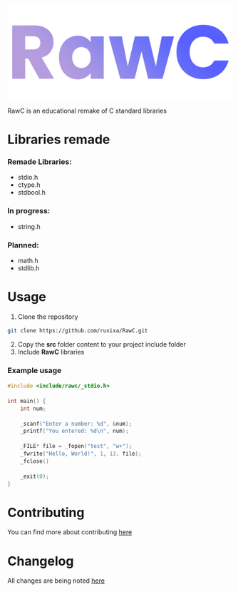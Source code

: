 <p align="center">
  <img src="assets/LOGO.png" alt="# RawC"/>
</p>

RawC is an educational remake of C standard libraries

# Libraries remade

### Remade Libraries:

- stdio.h 
- ctype.h
- stdbool.h

### In progress:
- string.h

### Planned:

- math.h
- stdlib.h

# Usage

1. Clone the repository
```sh
git clone https://github.com/ruxixa/RawC.git
```

2. Copy the **src** folder content to your project include folder
3. Include **RawC** libraries

### Example usage

```C
#include <include/rawc/_stdio.h>

int main() {
    int num;

    _scanf("Enter a number: %d", &num);
    _printf("You entered: %d\n", num);
    
    _FILE* file = _fopen("test", "w+");
    _fwrite("Hello, World!", 1, 13, file);
    _fclose()

    _exit(0);
}
```

# Contributing

You can find more about contributing [here](CONTRIBUTING.md)

# Changelog

All changes are being noted [here](CHANGELOG.md)
